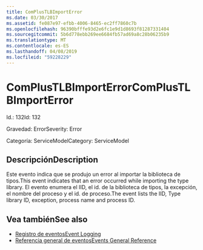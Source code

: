 ```yaml
---
title: ComPlusTLBImportError
ms.date: 03/30/2017
ms.assetid: fe087e97-efbb-4006-8465-ec2ff7860c7b
ms.openlocfilehash: 96390bfffe93d2e6fc1e9d1d8693f81287331404
ms.sourcegitcommit: 5b6d778ebb269ee6684fb57ad69a8c28b06235b9
ms.translationtype: MT
ms.contentlocale: es-ES
ms.lasthandoff: 04/08/2019
ms.locfileid: "59228229"
---
```

# <a name="complustlbimporterror"></a><span data-ttu-id="0e0e3-102">ComPlusTLBImportError</span><span class="sxs-lookup"><span data-stu-id="0e0e3-102">ComPlusTLBImportError</span></span>
<span data-ttu-id="0e0e3-103">Id.: 132</span><span class="sxs-lookup"><span data-stu-id="0e0e3-103">Id: 132</span></span>  
  
 <span data-ttu-id="0e0e3-104">Gravedad: Error</span><span class="sxs-lookup"><span data-stu-id="0e0e3-104">Severity: Error</span></span>  
  
 <span data-ttu-id="0e0e3-105">Categoría: ServiceModel</span><span class="sxs-lookup"><span data-stu-id="0e0e3-105">Category: ServiceModel</span></span>  
  
## <a name="description"></a><span data-ttu-id="0e0e3-106">Descripción</span><span class="sxs-lookup"><span data-stu-id="0e0e3-106">Description</span></span>  
 <span data-ttu-id="0e0e3-107">Este evento indica que se produjo un error al importar la biblioteca de tipos.</span><span class="sxs-lookup"><span data-stu-id="0e0e3-107">This event indicates that an error occurred while importing the type library.</span></span> <span data-ttu-id="0e0e3-108">El evento enumera el IID, el id. de la biblioteca de tipos, la excepción, el nombre del proceso y el id. de proceso.</span><span class="sxs-lookup"><span data-stu-id="0e0e3-108">The event lists the IID, Type library ID, exception, process name and process ID.</span></span>  
  
## <a name="see-also"></a><span data-ttu-id="0e0e3-109">Vea también</span><span class="sxs-lookup"><span data-stu-id="0e0e3-109">See also</span></span>

- [<span data-ttu-id="0e0e3-110">Registro de eventos</span><span class="sxs-lookup"><span data-stu-id="0e0e3-110">Event Logging</span></span>](../../../../../docs/framework/wcf/diagnostics/event-logging/index.md)
- [<span data-ttu-id="0e0e3-111">Referencia general de eventos</span><span class="sxs-lookup"><span data-stu-id="0e0e3-111">Events General Reference</span></span>](../../../../../docs/framework/wcf/diagnostics/event-logging/events-general-reference.md)
